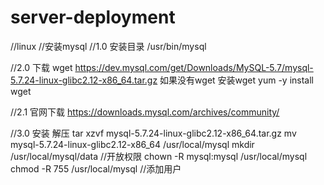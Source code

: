 # server-deployment

//linux
//安装mysql
//1.0 安装目录  /usr/bin/mysql

//2.0 下载 wget https://dev.mysql.com/get/Downloads/MySQL-5.7/mysql-5.7.24-linux-glibc2.12-x86_64.tar.gz
      如果没有wget 安装wget yum -y install wget
      
//2.1 官网下载 https://downloads.mysql.com/archives/community/

//3.0 安装 解压 tar xzvf mysql-5.7.24-linux-glibc2.12-x86_64.tar.gz
           mv mysql-5.7.24-linux-glibc2.12-x86_64 /usr/local/mysql
           mkdir /usr/local/mysql/data
           //开放权限
           chown -R mysql:mysql /usr/local/mysql
           chmod -R 755 /usr/local/mysql
           //添加用户
           

